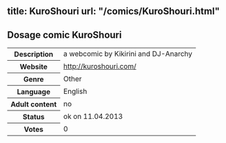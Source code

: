 title: KuroShouri
url: "/comics/KuroShouri.html"
---
Dosage comic KuroShouri
-----------------------------------------

<table class="comicinfo">
<tr>
<th>Description</th><td>a webcomic by Kikirini and DJ-Anarchy</td>
</tr>
<tr>
<th>Website</th><td><a href="http://kuroshouri.com/">http://kuroshouri.com/</a></td>
</tr>
<tr>
<th>Genre</th><td>Other</td>
</tr>
<tr>
<th>Language</th><td>English</td>
</tr>
<tr>
<th>Adult content</th><td>no</td>
</tr>
<tr>
<th>Status</th><td>ok on 11.04.2013</td>
</tr>
<tr>
<th>Votes</th><td>0</div></td>
</tr>
</table>
